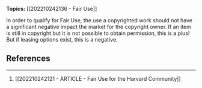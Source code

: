 **Topics:** [[202210242136 - Fair Use]]

In order to qualify for Fair Use, the use a copyrighted work should not have a significant negative impact the market for the copyright owner. If an item is still in copyright but it is not possible to obtain permission, this is a plus! But if leasing options exist, this is a negative.

## References
---
1. [[202210242121 - ARTICLE - Fair Use for the Harvard Community]]